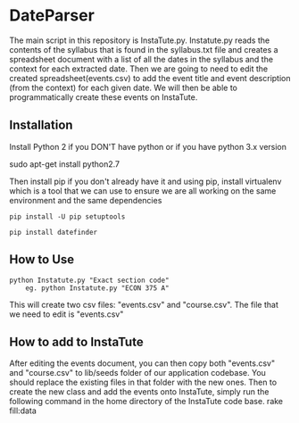 # DateParser
The main script in this repository is InstaTute.py. Instatute.py reads the contents of the syllabus that is found in the syllabus.txt file and creates a spreadsheet document with a list of all the dates in the syllabus and the context for each extracted date. Then we are going to need to edit the 
created spreadsheet(events.csv) to add the event title and event description (from the context) for each given date. We will then be able to 
programmatically create these events on InstaTute. 

## Installation

Install Python 2 if you DON'T have python or if you have python 3.x version
  
  sudo apt-get install python2.7
 
Then install pip if you don't already have it and using pip, install virtualenv which is a tool that we can use to ensure we
are all working on the same environment and the same dependencies

    pip install -U pip setuptools
    
    pip install datefinder

## How to Use

    python Instatute.py "Exact section code"
		eg. python Instatute.py "ECON 375 A"

This will create two csv files: "events.csv" and "course.csv". The file that we need to edit is "events.csv"

## How to add to InstaTute

After editing the events document, you can then copy both "events.csv" and "course.csv" to lib/seeds folder of our application codebase. You should
replace the existing files in that folder with the new ones. Then to create the new class and add the events onto InstaTute, simply run the following
command in the home directory of the InstaTute code base. 
		rake fill:data
    
